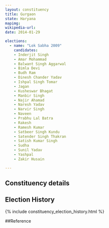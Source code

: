```yaml
---
layout: constituency
title: Gurgaon
state: Haryana
mapimg: 
wikipedia-url: 
date: 2014-01-29

elections: 
  - name: "Lok Sabha 2009"
    candidates: 
    - Inderjit Singh 
    - Amar Mohammad 
    - Balwant Singh Aggarwal 
    - Bimla Devi 
    - Budh Ram 
    - Dinesh Chander Yadav 
    - Ishpal Singh Tomar 
    - Jagan 
    - Kusheswar Bhagat 
    - Manbir Singh 
    - Najir Ahamad 
    - Naresh Yadav 
    - Narvir Singh 
    - Naveen 
    - Prabhu Lal Batra 
    - Rakesh 
    - Ramesh Kumar 
    - Satbeer Singh Kundu 
    - Satender Singh Thakran 
    - Satish Kumar Singh 
    - Sudha 
    - Sunil Yadav 
    - Yashpal 
    - Zakir Husain 

---
```

## Constituency details


## Election History
{% include constituency_election_history.html %}

##Reference
